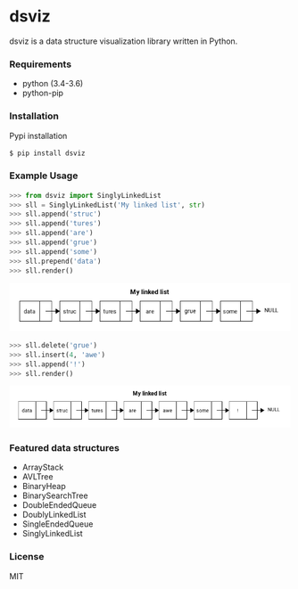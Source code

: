 # dsviz

dsviz is a data structure visualization library written in Python. 

### Requirements
- python (3.4-3.6)
- python-pip

### Installation

Pypi installation

```sh
$ pip install dsviz
```

### Example Usage
```python
>>> from dsviz import SinglyLinkedList
>>> sll = SinglyLinkedList('My linked list', str)
>>> sll.append('struc')
>>> sll.append('tures')
>>> sll.append('are')
>>> sll.append('grue')
>>> sll.append('some')
>>> sll.prepend('data')
>>> sll.render()
```
![figure1](images/figure1.png)
```python
>>> sll.delete('grue')
>>> sll.insert(4, 'awe')
>>> sll.append('!')
>>> sll.render()
```
![figure2](images/figure2.png)

### Featured data structures
- ArrayStack
- AVLTree
- BinaryHeap
- BinarySearchTree
- DoubleEndedQueue
- DoublyLinkedList
- SingleEndedQueue
- SinglyLinkedList

### License
MIT
